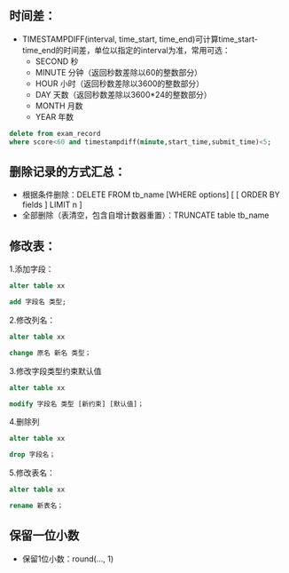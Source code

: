 ## 时间差：

- TIMESTAMPDIFF(interval, time_start, time_end)可计算time_start-time_end的时间差，单位以指定的interval为准，常用可选：
  - SECOND 秒
  - MINUTE 分钟（返回秒数差除以60的整数部分）
  - HOUR 小时（返回秒数差除以3600的整数部分）
  - DAY 天数（返回秒数差除以3600*24的整数部分）
  - MONTH 月数
  - YEAR 年数

```sql
delete from exam_record
where score<60 and timestampdiff(minute,start_time,submit_time)<5;
```

## 删除记录的方式汇总：

- 根据条件删除：DELETE FROM tb_name [WHERE options] [ [ ORDER BY fields ] LIMIT n ]
- 全部删除（表清空，包含自增计数器重置）：TRUNCATE table tb_name



## 修改表：

1.添加字段：

```sql
alter table xx 

add 字段名 类型;
```

2.修改列名：

```sql
alter table xx

change 原名 新名 类型；
```

3.修改字段类型约束默认值

```sql
alter table xx

modify 字段名 类型 [新约束] [默认值]；
```

4.删除列

```sql
alter table xx

drop 字段名；
```

5.修改表名：

```sql
alter table xx

rename 新表名；


```

## 保留一位小数

- 保留1位小数：round(..., 1)
